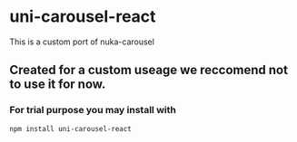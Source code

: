 # uni-carousel-react

This is a custom port of nuka-carousel

## Created for a custom useage we reccomend not to use it for now.

### For trial purpose you may install with

```
npm install uni-carousel-react
```




